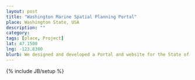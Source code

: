 ```yaml
---
layout: post
title: "Washington Marine Spatial Planning Portal"
place: Washington State, USA
description: ""
category: 
tags: [place, Project]
lat: 47.1500
lng: -123.8300
blurb: We designed and developed a Portal and website for the State of Washington and its marine spatial planning public outreach and planning process. Our work supported the integration of data portal elements into the website, including a data catalog and viewer. 
---
```

{% include JB/setup %}
